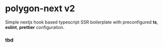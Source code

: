 # polygon-next v2

Simple nextjs hook based typescript SSR boilerplate with preconfigured **ts**, **eslint**, **prettier** configuration.

### tbd